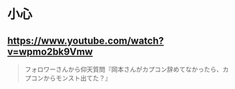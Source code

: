 # 小心

## https://www.youtube.com/watch?v=wpmo2bk9Vmw

> フォロワーさんから仰天質問『岡本さんがカプコン辞めてなかったら、カプコンからモンスト出てた？』 

